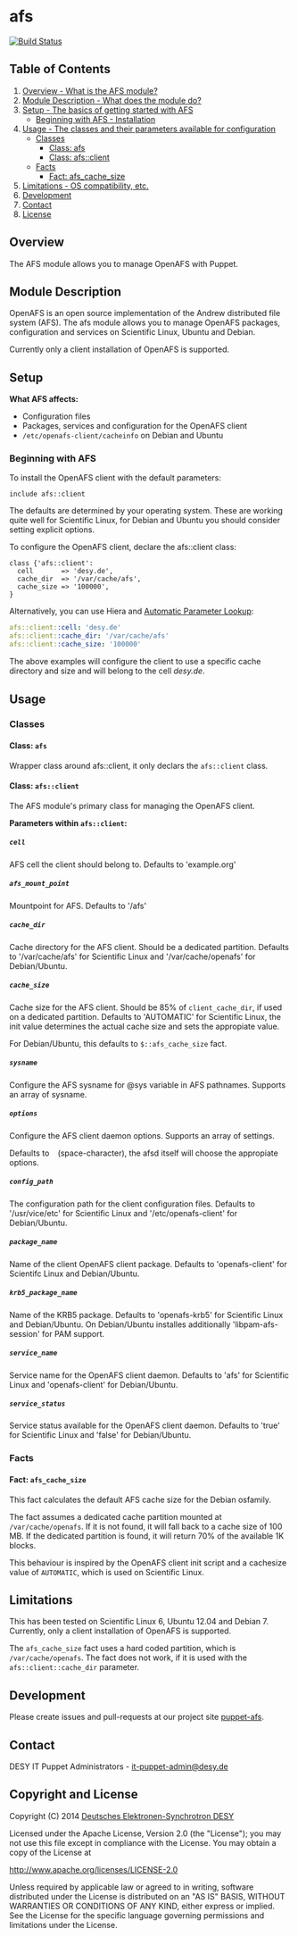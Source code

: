 # afs
[![Build Status](https://travis-ci.org/desyops/puppet-afs.png?branch=master)](https://travis-ci.org/desyops/puppet-afs)
## Table of Contents
1. [Overview - What is the AFS module?](#overview)
2. [Module Description - What does the module do?](#module-description)
3. [Setup - The basics of getting started with AFS](#setup)
    * [Beginning with AFS - Installation](#beginning-with-afs)
4. [Usage - The classes and their parameters available for configuration](#usage)
    * [Classes](#classes)
        * [Class: afs](#class-afs)
        * [Class: afs::client](#class-afsclient)
    * [Facts](#facts)
        * [Fact: afs_cache_size](#fact-afs_cache_size)
5. [Limitations - OS compatibility, etc.](#limitations)
6. [Development](#development)
7. [Contact](#contact)
8. [License](#license)

## Overview ##
The AFS module allows you to manage OpenAFS with Puppet.

## Module Description
OpenAFS is an open source implementation of the Andrew distributed file system (AFS). The afs module allows you to manage OpenAFS packages, configuration and services on Scientific Linux, Ubuntu and Debian.

Currently only a client installation of OpenAFS is supported.

## Setup
**What AFS affects:**

* Configuration files
* Packages, services and configuration for the OpenAFS client
* `/etc/openafs-client/cacheinfo` on Debian and Ubuntu

### Beginning with AFS
To install the OpenAFS client with the default parameters:

```puppet
include afs::client
```

The defaults are determined by your operating system. These are working quite well for Scientific Linux, for Debian and Ubuntu you should consider setting explicit options.

To configure the OpenAFS client, declare the afs::client class:

```puppet
class {'afs::client':
  cell       => 'desy.de',
  cache_dir  => '/var/cache/afs',
  cache_size => '100000',
}
```

Alternatively, you can use Hiera and [Automatic Parameter Lookup](http://docs.puppetlabs.com/hiera/1/puppet.html#automatic-parameter-lookup "Hiera: Automatic Parameter Lookup"):

```yaml
afs::client::cell: 'desy.de'
afs::client::cache_dir: '/var/cache/afs'
afs::client::cache_size: '100000'
```

The above examples will configure the client to use a specific cache directory and size and will belong to the cell *desy.de*.

## Usage
### Classes
#### Class: `afs`
Wrapper class around afs::client, it only declars the `afs::client` class.

#### Class: `afs::client`

The AFS module's primary class for managing the OpenAFS client.

**Parameters within `afs::client`:**

##### `cell`
AFS cell the client should belong to. Defaults to 'example.org'

##### `afs_mount_point`
Mountpoint for AFS. Defaults to '/afs'

##### `cache_dir`
Cache directory for the AFS client. Should be a dedicated partition. Defaults to '/var/cache/afs' for Scientific Linux and '/var/cache/openafs' for Debian/Ubuntu.

##### `cache_size`
Cache size for the AFS client. Should be 85% of `client_cache_dir`, if used on a dedicated partition. Defaults to 'AUTOMATIC' for Scientific Linux, the init value determines the actual cache size and sets the appropiate value.

For Debian/Ubuntu, this defaults to `$::afs_cache_size` fact.

##### `sysname`
Configure the AFS sysname for @sys variable in AFS pathnames. Supports an array of sysname.

##### `options`
Configure the AFS client daemon options. Supports an array of settings.

Defaults to ` ` (space-character), the afsd itself will choose the appropiate options.

##### `config_path`
The configuration path for the client configuration files. Defaults to '/usr/vice/etc' for Scientific Linux and '/etc/openafs-client' for Debian/Ubuntu.

##### `package_name`
Name of the client OpenAFS client package. Defaults to 'openafs-client' for Scientifc Linux and Debian/Ubuntu.

##### `krb5_package_name`
Name of the KRB5 package. Defaults to 'openafs-krb5' for Scientific Linux and Debian/Ubuntu. On Debian/Ubuntu installes additionally 'libpam-afs-session' for PAM support.

##### `service_name`
Service name for the OpenAFS client daemon. Defaults to 'afs' for Scientific Linux and 'openafs-client' for Debian/Ubuntu.

##### `service_status`
Service status available for the OpenAFS client daemon. Defaults to 'true' for Scientific Linux and 'false' for Debian/Ubuntu.

### Facts
#### Fact: `afs_cache_size`
This fact calculates the default AFS cache size for the Debian osfamily.

The fact assumes a dedicated cache partition mounted at `/var/cache/openafs`.
If it is not found, it will fall back to a cache size of 100 MB.
If the dedicated partition is found, it will return 70% of the available 1K blocks.

This behaviour is inspired by the OpenAFS client init script and a cachesize value of `AUTOMATIC`, which is used on Scientific Linux.

## Limitations
This has been tested on Scientific Linux 6, Ubuntu 12.04 and Debian 7. Currently, only a client installation of OpenAFS is supported.

The `afs_cache_size` fact uses a hard coded partition, which is `/var/cache/openafs`. The fact does not work, if it is used with the `afs::client::cache_dir` parameter.

## Development
Please create issues and pull-requests at our project site [puppet-afs](https://github.com/desyops/puppet-afs).

## Contact
DESY IT Puppet Administrators - it-puppet-admin@desy.de

## Copyright and License
Copyright (C) 2014 [Deutsches Elektronen-Synchrotron DESY](https://www.desy.de/)

Licensed under the Apache License, Version 2.0 (the "License");
you may not use this file except in compliance with the License.
You may obtain a copy of the License at

  http://www.apache.org/licenses/LICENSE-2.0

Unless required by applicable law or agreed to in writing, software
distributed under the License is distributed on an "AS IS" BASIS,
WITHOUT WARRANTIES OR CONDITIONS OF ANY KIND, either express or implied.
See the License for the specific language governing permissions and
limitations under the License.

